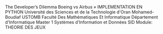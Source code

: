 The Developer’s Dilemma Boeing vs Airbus » 
IMPLEMENTATION EN PYTHON
Université des Sciences et de la Technologie d'Oran Mohamed-Boudiaf USTOMB
Faculté Des Mathématiques Et Informatique
Département d'Informatique
Master 1  Systèmes d’Information et Données SID
Module: THEORIE DES JEUX
